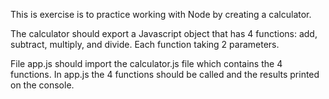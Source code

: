 This is exercise is to practice working with Node by creating a calculator.  

The calculator should export a Javascript object that has 4 functions: add, subtract, multiply, and divide.  Each function taking 2 parameters.

File app.js should import the calculator.js file which contains the 4 functions. In app.js the 4 functions should be called and the results printed on the console.
